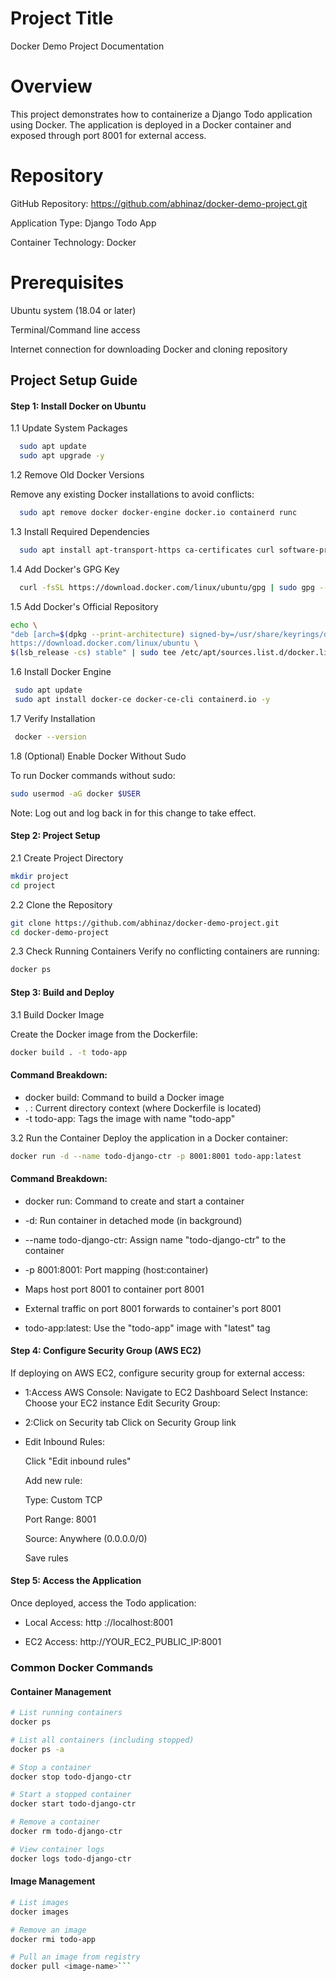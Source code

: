 # Project Title

Docker Demo Project Documentation

# Overview

This project demonstrates how to containerize a Django Todo application using Docker. The application is deployed in a Docker container and exposed through port 8001 for external access.

# Repository
GitHub Repository: https://github.com/abhinaz/docker-demo-project.git

Application Type: Django Todo App

Container Technology: Docker

# Prerequisites
Ubuntu system (18.04 or later)

Terminal/Command line access

Internet connection for downloading Docker and cloning repository

## Project Setup Guide

#### Step 1: Install Docker on Ubuntu


1.1 Update System Packages

```bash
  sudo apt update
  sudo apt upgrade -y
```
1.2 Remove Old Docker Versions

Remove any existing Docker installations to avoid conflicts:
```bash
  sudo apt remove docker docker-engine docker.io containerd runc
```
1.3 Install Required Dependencies
```bash
  sudo apt install apt-transport-https ca-certificates curl software-properties-common -y
```
1.4 Add Docker's GPG Key
```bash
  curl -fsSL https://download.docker.com/linux/ubuntu/gpg | sudo gpg --dearmor -o /usr/share/keyrings/docker.gpg
```
1.5 Add Docker's Official Repository
```bash
echo \
"deb [arch=$(dpkg --print-architecture) signed-by=/usr/share/keyrings/docker.gpg] \
https://download.docker.com/linux/ubuntu \
$(lsb_release -cs) stable" | sudo tee /etc/apt/sources.list.d/docker.list > /dev/null
```
1.6 Install Docker Engine
```bash
 sudo apt update
 sudo apt install docker-ce docker-ce-cli containerd.io -y
```
1.7 Verify Installation
```bash
 docker --version
```
1.8 (Optional) Enable Docker Without Sudo

To run Docker commands without sudo:
```bash
sudo usermod -aG docker $USER
```
Note: Log out and log back in for this change to take effect.

#### Step 2: Project Setup

2.1 Create Project Directory
```bash
mkdir project
cd project
```
2.2 Clone the Repository
```bash
git clone https://github.com/abhinaz/docker-demo-project.git
cd docker-demo-project
```
2.3 Check Running Containers
Verify no conflicting containers are running:
```bash
docker ps
```
#### Step 3: Build and Deploy
3.1 Build Docker Image

Create the Docker image from the Dockerfile:
```bash
docker build . -t todo-app
```
#### Command Breakdown:

- docker build: Command to build a Docker image
- . : Current directory context (where Dockerfile is located)
- -t todo-app: Tags the image with name "todo-app"

3.2 Run the Container
Deploy the application in a Docker container:
```bash
docker run -d --name todo-django-ctr -p 8001:8001 todo-app:latest
```
#### Command Breakdown:
- docker run: Command to create and start a container
- -d: Run container in detached mode (in background)
- --name todo-django-ctr: Assign name "todo-django-ctr" to the container
- -p 8001:8001: Port mapping (host:container)
- Maps host port 8001 to container port 8001
- External traffic on port 8001 forwards to container's port 8001


- todo-app:latest: Use the "todo-app" image with "latest" tag

#### Step 4: Configure Security Group (AWS EC2)
If deploying on AWS EC2, configure security group for external access:

- 1:Access AWS Console: Navigate to EC2 Dashboard
Select Instance: Choose your EC2 instance
Edit Security Group:

- 2:Click on Security tab
Click on Security Group link


- Edit Inbound Rules:

  Click "Edit inbound rules"
  
  Add new rule:

  Type: Custom TCP
  
  Port Range: 8001
  
  Source: Anywhere (0.0.0.0/0)


  Save rules

#### Step 5: Access the Application

Once deployed, access the Todo application:

- Local Access:   http ://localhost:8001

- EC2 Access: http://YOUR_EC2_PUBLIC_IP:8001

### Common Docker Commands
#### Container Management

```bash
# List running containers
docker ps

# List all containers (including stopped)
docker ps -a

# Stop a container
docker stop todo-django-ctr

# Start a stopped container
docker start todo-django-ctr

# Remove a container
docker rm todo-django-ctr

# View container logs
docker logs todo-django-ctr
```
#### Image Management
```bash
# List images
docker images

# Remove an image
docker rmi todo-app

# Pull an image from registry
docker pull <image-name>```











    


